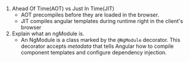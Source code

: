 1. Ahead Of Time(AOT) vs Just In Time(JIT)
	- AOT precompiles before they are loaded in the browser.
	- JIT compiles angular templates during runtime right in the client's browser
2. Explain what an ngModule is.
   - An NgModule is a class marked by the `@NgModule` decorator. This decorator accepts _metadata_ that tells Angular how to compile component templates and configure dependency injection.